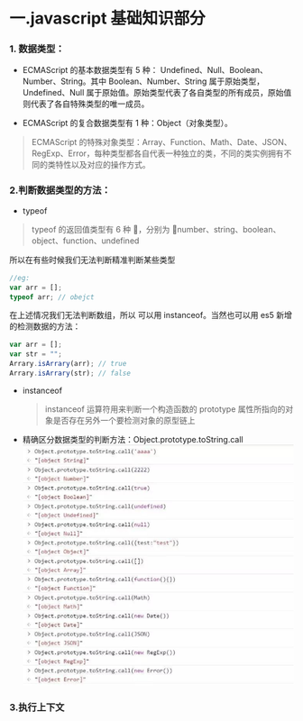 # 一.javascript 基础知识部分

### 1. 数据类型：

-   ECMAScript 的基本数据类型有 5 种： Undefined、Null、Boolean、Number、String。其中 Boolean、Number、String 属于原始类型，Undefined、Null 属于原始值。原始类型代表了各自类型的所有成员，原始值则代表了各自特殊类型的唯一成员。

-   ECMAScript 的复合数据类型有 1 种：Object（对象类型）。

> ECMAScript 的特殊对象类型：Array、Function、Math、Date、JSON、RegExp、Error，每种类型都各自代表一种独立的类，不同的类实例拥有不同的类特性以及对应的操作方式。

### 2.判断数据类型的方法：

-   typeof

> typeof 的返回值类型有 6 种 ，分别为 number、string、boolean、object、function、undefined

所以在有些时候我们无法判断精准判断某些类型

```js
//eg:
var arr = [];
typeof arr; // obejct
```

在上述情况我们无法判断数组，所以 可以用 instanceof。当然也可以用 es5 新增的检测数据的方法：

```js
var arr = [];
var str = "";
Arrary.isArrary(arr); // true
Arrary.isArrary(str); // false
```

-   instanceof

    > instanceof 运算符用来判断一个构造函数的 prototype 属性所指向的对象是否存在另外一个要检测对象的原型链上

-   精确区分数据类型的判断方法：Object.prototype.toString.call
    ![精确区分数据类型](./imgs/精确区分数据类型.jpeg)

### 3.执行上下文
